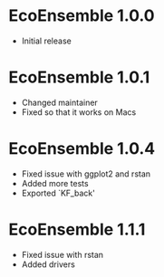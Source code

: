 EcoEnsemble 1.0.0
=============

* Initial release

EcoEnsemble 1.0.1
=============

* Changed maintainer
* Fixed so that it works on Macs

EcoEnsemble 1.0.4
=============

* Fixed issue with ggplot2 and rstan
* Added more tests
* Exported `KF_back'

EcoEnsemble 1.1.1
=============

* Fixed issue with rstan
* Added drivers
